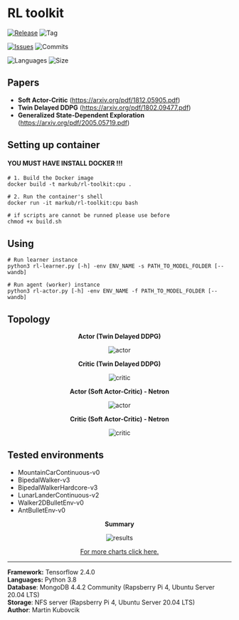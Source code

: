 # RL toolkit

[![Release](https://img.shields.io/github/release/markub3327/rl-toolkit)](https://github.com/markub3327/rl-toolkit/releases)
![Tag](https://img.shields.io/github/v/tag/markub3327/rl-toolkit)

[![Issues](https://img.shields.io/github/issues/markub3327/rl-toolkit)](https://github.com/markub3327/rl-toolkit/issues)
![Commits](https://img.shields.io/github/commit-activity/w/markub3327/rl-toolkit)

![Languages](https://img.shields.io/github/languages/count/markub3327/rl-toolkit)
![Size](https://img.shields.io/github/repo-size/markub3327/rl-toolkit)

## Papers

  * **Soft Actor-Critic** (https://arxiv.org/pdf/1812.05905.pdf)
  * **Twin Delayed DDPG** (https://arxiv.org/pdf/1802.09477.pdf)
  * **Generalized State-Dependent Exploration** (https://arxiv.org/pdf/2005.05719.pdf)

## Setting up container

#### YOU MUST HAVE INSTALL DOCKER !!!

```shell
# 1. Build the Docker image
docker build -t markub/rl-toolkit:cpu .

# 2. Run the container's shell
docker run -it markub/rl-toolkit:cpu bash

# if scripts are cannot be runned please use before
chmod +x build.sh
```

## Using

```shell
# Run learner instance
python3 rl-learner.py [-h] -env ENV_NAME -s PATH_TO_MODEL_FOLDER [--wandb]

# Run agent (worker) instance
python3 rl-actor.py [-h] -env ENV_NAME -f PATH_TO_MODEL_FOLDER [--wandb]
```

## Topology

<p align="center"><b>Actor (Twin Delayed DDPG)</b></p>
<p align="center">
  <img src="img/model_A_TD3.png" alt="actor">
</p>

<p align="center"><b>Critic (Twin Delayed DDPG)</b></p>
<p align="center">
  <img src="img/model_C_TD3.png" alt="critic">
</p>

<p align="center"><b>Actor (Soft Actor-Critic) - Netron</b></p>
<p align="center">
  <img src="img/model_A_SAC.png" alt="actor">
</p>

<p align="center"><b>Critic (Soft Actor-Critic) - Netron</b></p>
<p align="center">
  <img src="img/model_C_SAC.png" alt="critic">
</p>

## Tested environments
  
  * MountainCarContinuous-v0
  * BipedalWalker-v3
  * BipedalWalkerHardcore-v3
  * LunarLanderContinuous-v2
  * Walker2DBulletEnv-v0
  * AntBulletEnv-v0

<p align="center"><b>Summary</b></p>
<p align="center">
  <img src="img/results.png" alt="results">
</p>
<p align="center"><a href="https://wandb.ai/markub/rl-toolkit/" target="_blank">For more charts click here.</a></p>


----------------------------------

**Framework:** Tensorflow 2.4.0
<br>
**Languages:** Python 3.8
<br>
**Database**: MongoDB 4.4.2 Community (Rapsberry Pi 4, Ubuntu Server 20.04 LTS)
<br>
**Storage**: NFS server (Rapsberry Pi 4, Ubuntu Server 20.04 LTS)
<br>
**Author**: Martin Kubovcik
